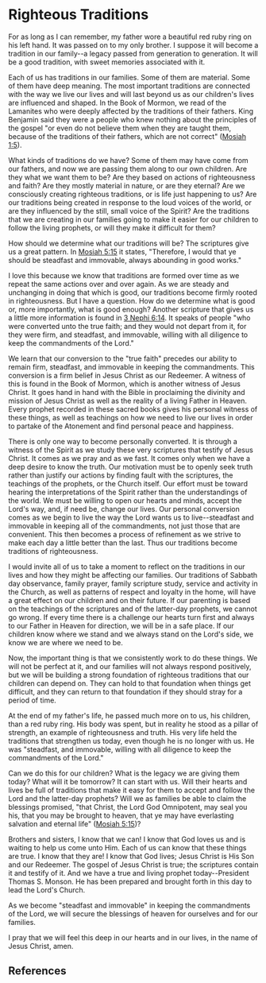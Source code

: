 # Righteous Traditions

For as long as I can remember, my father wore a beautiful red ruby ring on his
left hand. It was passed on to my only brother. I suppose it will become a
tradition in our family--a legacy passed from generation to generation. It
will be a good tradition, with sweet memories associated with it.

Each of us has traditions in our families. Some of them are material. Some of
them have deep meaning. The most important traditions are connected with the
way we live our lives and will last beyond us as our children's lives are
influenced and shaped. In the Book of Mormon, we read of the Lamanites who
were deeply affected by the traditions of their fathers. King Benjamin said
they were a people who knew nothing about the principles of the gospel "or
even do not believe them when they are taught them, because of the traditions
of their fathers, which are not correct" ([Mosiah
1:5](/scriptures/bofm/mosiah/1.5?lang=eng#4)).

What kinds of traditions do we have? Some of them may have come from our
fathers, and now we are passing them along to our own children. Are they what
we want them to be? Are they based on actions of righteousness and faith? Are
they mostly material in nature, or are they eternal? Are we consciously
creating righteous traditions, or is life just happening to us? Are our
traditions being created in response to the loud voices of the world, or are
they influenced by the still, small voice of the Spirit? Are the traditions
that we are creating in our families going to make it easier for our children
to follow the living prophets, or will they make it difficult for them?

How should we determine what our traditions will be? The scriptures give us a
great pattern. In [Mosiah 5:15](/scriptures/bofm/mosiah/5.15?lang=eng#14) it
states, "Therefore, I would that ye should be steadfast and immovable, always
abounding in good works."

I love this because we know that traditions are formed over time as we repeat
the same actions over and over again. As we are steady and unchanging in doing
that which is good, our traditions become firmly rooted in righteousness. But
I have a question. How do we determine what is good or, more importantly, what
is good enough? Another scripture that gives us a little more information is
found in [3 Nephi 6:14](/scriptures/bofm/3-ne/6.14?lang=eng#13). It speaks of
people "who were converted unto the true faith; and they would not depart from
it, for they were firm, and steadfast, and immovable, willing with all
diligence to keep the commandments of the Lord."

We learn that our conversion to the "true faith" precedes our ability to
remain firm, steadfast, and immovable in keeping the commandments. This
conversion is a firm belief in Jesus Christ as our Redeemer. A witness of this
is found in the Book of Mormon, which is another witness of Jesus Christ. It
goes hand in hand with the Bible in proclaiming the divinity and mission of
Jesus Christ as well as the reality of a living Father in Heaven. Every
prophet recorded in these sacred books gives his personal witness of these
things, as well as teachings on how we need to live our lives in order to
partake of the Atonement and find personal peace and happiness.

There is only one way to become personally converted. It is through a witness
of the Spirit as we study these very scriptures that testify of Jesus Christ.
It comes as we pray and as we fast. It comes only when we have a deep desire
to know the truth. Our motivation must be to openly seek truth rather than
justify our actions by finding fault with the scriptures, the teachings of the
prophets, or the Church itself. Our effort must be toward hearing the
interpretations of the Spirit rather than the understandings of the world. We
must be willing to open our hearts and minds, accept the Lord's way, and, if
need be, change our lives. Our personal conversion comes as we begin to live
the way the Lord wants us to live--steadfast and immovable in keeping all of
the commandments, not just those that are convenient. This then becomes a
process of refinement as we strive to make each day a little better than the
last. Thus our traditions become traditions of righteousness.

I would invite all of us to take a moment to reflect on the traditions in our
lives and how they might be affecting our families. Our traditions of Sabbath
day observance, family prayer, family scripture study, service and activity in
the Church, as well as patterns of respect and loyalty in the home, will have
a great effect on our children and on their future. If our parenting is based
on the teachings of the scriptures and of the latter-day prophets, we cannot
go wrong. If every time there is a challenge our hearts turn first and always
to our Father in Heaven for direction, we will be in a safe place. If our
children know where we stand and we always stand on the Lord's side, we know
we are where we need to be.

Now, the important thing is that we consistently work to do these things. We
will not be perfect at it, and our families will not always respond
positively, but we will be building a strong foundation of righteous
traditions that our children can depend on. They can hold to that foundation
when things get difficult, and they can return to that foundation if they
should stray for a period of time.

At the end of my father's life, he passed much more on to us, his children,
than a red ruby ring. His body was spent, but in reality he stood as a pillar
of strength, an example of righteousness and truth. His very life held the
traditions that strengthen us today, even though he is no longer with us. He
was "steadfast, and immovable, willing with all diligence to keep the
commandments of the Lord."

Can we do this for our children? What is the legacy we are giving them today?
What will it be tomorrow? It can start with us. Will their hearts and lives be
full of traditions that make it easy for them to accept and follow the Lord
and the latter-day prophets? Will we as families be able to claim the
blessings promised, "that Christ, the Lord God Omnipotent, may seal you his,
that you may be brought to heaven, that ye may have everlasting salvation and
eternal life" ([Mosiah 5:15](/scriptures/bofm/mosiah/5.15?lang=eng#14))?

Brothers and sisters, I know that we can! I know that God loves us and is
waiting to help us come unto Him. Each of us can know that these things are
true. I know that they are! I know that God lives; Jesus Christ is His Son and
our Redeemer. The gospel of Jesus Christ is true; the scriptures contain it
and testify of it. And we have a true and living prophet today--President
Thomas S. Monson. He has been prepared and brought forth in this day to lead
the Lord's Church.

As we become "steadfast and immovable" in keeping the commandments of the
Lord, we will secure the blessings of heaven for ourselves and for our
families.

I pray that we will feel this deep in our hearts and in our lives, in the name
of Jesus Christ, amen.

## References

